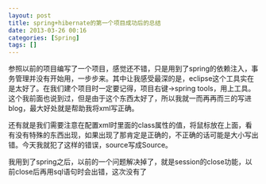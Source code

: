 ```yaml
---
layout: post
title: spring+hibernate的第一个项目成功后的总结
date: 2013-03-26 00:16
categories: [Spring]
tags: []
---
```

参照以前的项目编写了一个项目，感觉还不错，只是用到了spring的依赖注入，事务管理并没有开始用，一步步来。其中让我感受最深的是，eclipse这个工具实在是太好了。在我们建个项目时一定要记得，项目右键->spring tools，用上工具。这个我前面也说到过，但是由于这个东西太好了，所以我就一而再再而三的写进blog，最大好处就是帮助我将xml写正确。

还有就是我们需要注意在配置xml时里面的class属性的值，将鼠标放在上面，看有没有特殊的东西出现，如果出现了那肯定是正确的，不正确的话可能是大小写出错。今天我就犯了这样的错误，source写成Source。

我用到了spring之后，以前的一个问题解决掉了，就是session的close功能，以前close后再用sql语句时会出错，这次没有了
